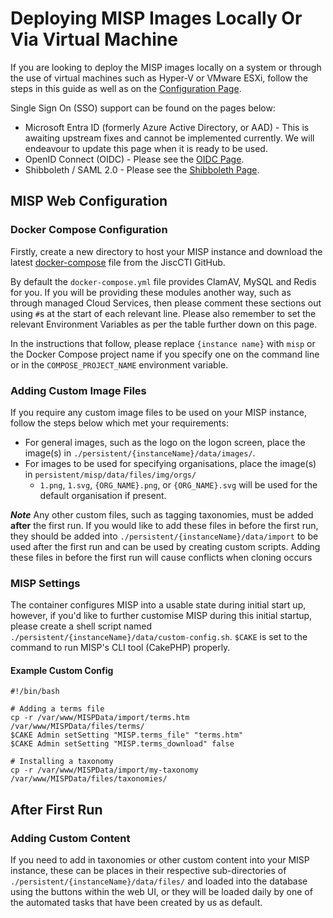 <!-- # SPDX-FileCopyrightText: 2024 Jisc Services Limited
# SPDX-FileContributor: James Ellor
#
# SPDX-License-Identifier: GPL-3.0-only
-->

# Deploying MISP Images Locally Or Via Virtual Machine

If you are looking to deploy the MISP images locally on a system or through the use of virtual machines such as Hyper-V or VMware ESXi, follow the steps in this guide as well as on the [Configuration Page](../configuration/general.md).

Single Sign On (SSO) support can be found on the pages below:

- Microsoft Entra ID (formerly Azure Active Directory, or AAD) - This is awaiting upstream fixes and cannot be implemented currently. We will endeavour to update this page when it is ready to be used.
- OpenID Connect (OIDC) - Please see the [OIDC Page](../configuration/oidc.md).
- Shibboleth / SAML 2.0 - Please see the [Shibboleth Page](../configuration/shibb.md).

## MISP Web Configuration
### Docker Compose Configuration

Firstly, create a new directory to host your MISP instance and download the latest [docker-compose](https://github.com/JiscCTI/misp-docker/blob/main/docker-compose.yml) file from the JiscCTI GitHub.

By default the `docker-compose.yml` file provides ClamAV, MySQL and Redis for you. If you will be providing these modules another way, such as through managed Cloud Services, then please comment these sections out using `#`s at the start of each relevant line. Please also remember to set the relevant Environment Variables as per the table further down on this page.

In the instructions that follow, please replace `{instance name}` with `misp` or the Docker Compose project name if you specify one on the command line or in the `COMPOSE_PROJECT_NAME` environment variable.


### Adding Custom Image Files

If you require any custom image files to be used on your MISP instance, follow the steps below which met your requirements:

- For general images, such as the logo on the logon screen, place the image(s) in `./persistent/{instanceName}/data/images/`.
- For images to be used for specifying organisations, place the image(s) in `persistent/misp/data/files/img/orgs/`
    - `1.png`, `1.svg`, `{ORG_NAME}.png`, or `{ORG_NAME}.svg` will be used for the default organisation if present.

***Note*** Any other custom files, such as tagging taxonomies, must be added **after** the first run. If you would like to add these files in before the first run, they should be added into `./persistent/{instanceName}/data/import` to be used after the first run and can be used by creating custom scripts. Adding these files in before the first run will cause conflicts when cloning occurs

### MISP Settings

The container configures MISP into a usable state during initial start up, however, if you'd like to further customise MISP during this initial startup, please create a shell script named `./persistent/{instanceName}/data/custom-config.sh`. `$CAKE` is set to the command to run MISP's CLI tool (CakePHP) properly.

#### Example Custom Config

```
#!/bin/bash

# Adding a terms file
cp -r /var/www/MISPData/import/terms.htm /var/www/MISPData/files/terms/
$CAKE Admin setSetting "MISP.terms_file" "terms.htm"
$CAKE Admin setSetting "MISP.terms_download" false

# Installing a taxonomy
cp -r /var/www/MISPData/import/my-taxonomy /var/www/MISPData/files/taxonomies/
```

## After First Run

### Adding Custom Content

If you need to add in taxonomies or other custom content into your MISP instance, these can be places in their respective sub-directories of `./persistent/{instanceName}/data/files/` and loaded into the database using the buttons within the web UI, or they will be loaded daily by one of the automated tasks that have been created by us as default.
